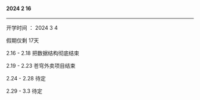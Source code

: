 #### 2024 2 16

---

开学时间 ： 2024 3 4 

假期仅剩 17天

2.16 - 2.18 把数据结构彻底结束 

2.19 - 2.23 苍穹外卖项目结束

2.24 - 2.28 待定

2.29 - 3.3 待定